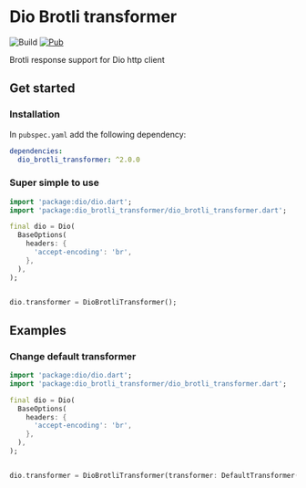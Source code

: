 # Dio Brotli transformer
![Build](https://github.com/vycius/dio_brotli_transformer/workflows/Test/badge.svg?branch=main)
[![Pub](https://img.shields.io/pub/v/dio_brotli_transformer.svg?style=flat-square)](https://pub.dev/packages/dio_brotli_transformer)

Brotli response support for Dio http client

## Get started

### Installation

In `pubspec.yaml` add the following dependency:

```yaml
dependencies:
  dio_brotli_transformer: ^2.0.0
```

### Super simple to use

```dart
import 'package:dio/dio.dart';
import 'package:dio_brotli_transformer/dio_brotli_transformer.dart';

final dio = Dio(
  BaseOptions(
    headers: {
      'accept-encoding': 'br',
    },
  ),
);


dio.transformer = DioBrotliTransformer();
```

## Examples
### Change default transformer
```dart
import 'package:dio/dio.dart';
import 'package:dio_brotli_transformer/dio_brotli_transformer.dart';

final dio = Dio(
  BaseOptions(
    headers: {
      'accept-encoding': 'br',
    },
  ),
);


dio.transformer = DioBrotliTransformer(transformer: DefaultTransformer());
```
 